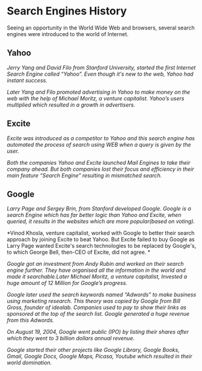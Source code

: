# Search Engines History

Seeing an opportunity in the World Wide Web and browsers, several search engines were introduced to the world of Internet.

## Yahoo

*Jerry Yang and David Filo from Stanford University, started the first Internet Search Engine called “Yahoo”. Even though it's new to the web, Yahoo had instant success.*

*Later Yang and Filo promoted advertising in Yahoo to make money on the web with the help of Michael Moritz, a venture capitalist. Yahoo’s users multiplied which resulted in a growth in advertisers.*

## Excite

*Excite was introduced as a competitor to Yahoo and this search engine has automated the process of search using WEB when a query is given by the user.*

*Both the companies Yahoo and Excite launched Mail Engines to take their company ahead. But both companies lost their focus and efficiency in their main feature “Search Engine” resulting in mismatched search.*

## Google

*Larry Page and Sergey Brin, from Stanford developed Google. Google is a search Engine which has far better logic than Yahoo and Excite, when queried, it results in the websites which are more popular(based on voting).*

*Vinod Khosla, venture capitalist, worked with Google to better their search approach by joining Excite to beat Yahoo. But Excite failed to buy Google as Larry Page wanted Excite's search technologies to be replaced by Google's, to which George Bell, then-CEO of Excite, did not agree. *

*Google got an investment from Andy Rubin and worked on their search engine further. They have organised all the information in the world and made it searchable.Later Michael Moritz, a venture capitalist, Invested a huge amount of 12 Million for Google’s progress.*

*Google later used the search keywords named “Adwords” to make business using marketing research. This theory was copied by Google from Bill Gross, founder of idealab. Companies used to pay to show their links as sponsored at the top of the search list. Google generated a huge revenue from this Adwords.*

*On August 19, 2004, Google went public (IPO) by listing their shares after which they went to 3 billion dollars annual revenue.*

*Google started their other projects like Google Library, Google Books, Gmail, Google Docs, Google Maps, Picasa, Youtube which resulted in their world domination.*
